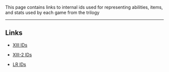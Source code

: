 This page contains links to internal ids used for representing abilities, items, and stats used by each game from the trilogy
***

## Links

* [XIII IDs](internal-ids-xiii.md)

* [XIII-2 IDs](internal-ids-xiii2.md)

* [LR IDs](internal-ids-lr.md)